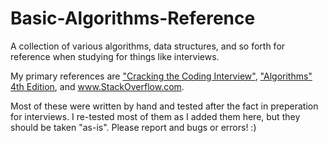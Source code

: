 # Basic-Algorithms-Reference
A collection of various algorithms, data structures, and so forth for reference when studying for things like interviews.

My primary references are ["Cracking the Coding Interview"](http://www.amazon.com/Cracking-Coding-Interview-Programming-Questions/dp/098478280X), ["Algorithms" 4th Edition](http://algs4.cs.princeton.edu/home/), and www.StackOverflow.com.

Most of these were written by hand and tested after the fact in preperation for interviews.  I re-tested most of them as I added them here, but they should be taken "as-is".  Please report and bugs or errors! :)
